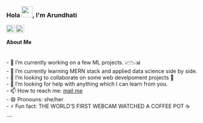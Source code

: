 ### Hola <img src="https://github.com/TheDudeThatCode/TheDudeThatCode/blob/master/Assets/Hi.gif" width="29px">, I'm Arundhati  
<a href="https://twitter.com/Arundhati_S_">
<img align="left" alt="Arundhati's Twitter" width="22px" src="https://cdn.jsdelivr.net/npm/simple-icons@v3/icons/twitter.svg" />
</a>



<a href="https://medium.com/@arundhatisharma1098">
<img align="left" alt="Arundhati's Medium" width="22px" src="https://cdn.jsdelivr.net/npm/simple-icons@v3/icons/medium.svg" />
</a><br/>    

#### About Me   
<br/>
- 🔭 I’m currently working on a few ML projects. 📈📉📊<br/>
- 🌱 I’m currently learning MERN stack and applied data science side by side.<br/>  
- 👯 I’m looking to collaborate on some web develpoment projects 👀<br/>
- 🤔 I’m looking for help with anything which I can learn from you.<br/>
- 📫 How to reach me: <a href="mailto:arundhatisharma1099@gmail.com">mail me</a><br/>
- 😄 Pronouns: she/her<br/>
- ⚡ Fun fact: THE WORLD’S FIRST WEBCAM WATCHED A COFFEE POT ☕ ....<br/>

